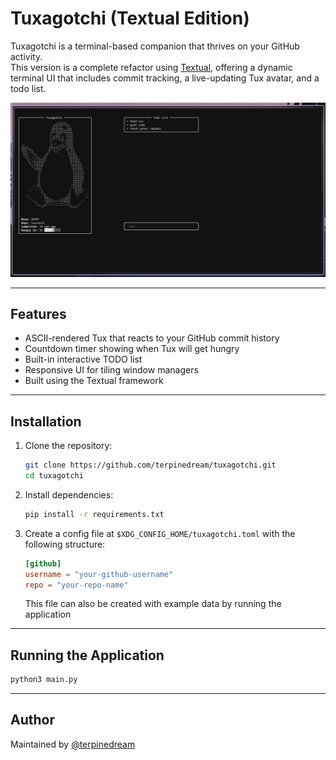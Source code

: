 # Tuxagotchi (Textual Edition)

Tuxagotchi is a terminal-based companion that thrives on your GitHub activity.  
This version is a complete refactor using [Textual](https://textual.textualize.io/), offering a dynamic terminal UI that includes commit tracking, a live-updating Tux avatar, and a todo list.

![Screenshot](screenshots/textural/screenshot_05082025_032437.jpg)

---

## Features

- ASCII-rendered Tux that reacts to your GitHub commit history
- Countdown timer showing when Tux will get hungry
- Built-in interactive TODO list
- Responsive UI for tiling window managers
- Built using the Textual framework

---

## Installation

1. Clone the repository:
   ```bash
   git clone https://github.com/terpinedream/tuxagotchi.git
   cd tuxagotchi
   ```

2. Install dependencies:
   ```bash
   pip install -r requirements.txt
   ```

3. Create a config file at `$XDG_CONFIG_HOME/tuxagotchi.toml` with the following structure:
    ```toml
    [github]
    username = "your-github-username"
    repo = "your-repo-name"
    ```
    This file can also be created with example data by running the application
---

## Running the Application

```bash
python3 main.py
```

---

## Author

Maintained by [@terpinedream](https://github.com/terpinedream)
